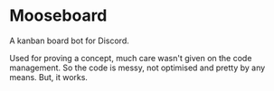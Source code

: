 # Mooseboard
A kanban board bot for Discord.

Used for proving a concept, much care wasn't given on the code management.
So the code is messy, not optimised and pretty by any means. But, it works.
